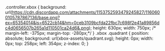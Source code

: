 .controller.xbox {
    background: url(https://cdn.discordapp.com/attachments/1153752593479245827/1160600105787867136/base.png?ex=65354014&is=6522cb14&hm=0ceb3109bcfda22fbc7c698f2e41a89856dc4d0656507b265a1d110501ca24d6&.png);
    height: 630px;
    width: 750px;
    /*    margin-left: -375px;
        margin-top: -280px;*/
}
.xbox .quadrant {
    position: absolute;
    background: url(xbox-assets/quadrant.svg);
    height: 0px;
    width: 0px;
    top: 258px;
    left: 354px;
    z-index: 0;
}
